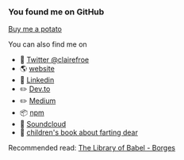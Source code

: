 ### You found me on GitHub

[Buy me a potato](https://www.buymeacoffee.com/clairefro)

You can also find me on 

- 🐔 [Twitter @clairefroe](https://twitter.com/clairefroe)
- 🌎 [website](https://www.clairefro.dev/)
- 🤝 [Linkedin](https://www.linkedin.com/in/claire-froelich/)
- ✏️ [Dev.to](https://dev.to/clairefro)
- ✏️ [Medium](https://medium.com/@clairefroelich)
- 📦 [npm](https://www.npmjs.com/settings/clairefro/packages)
- 🎵 [Soundcloud](https://soundcloud.com/user-853838561-945972965)
- 🥕 [children's book about farting dear](https://www.power-of-vegetables.com/)

Recommended read: [The Library of Babel - Borges](https://sites.evergreen.edu/politicalshakespeares/wp-content/uploads/sites/226/2015/12/Borges-The-Library-of-Babel.pdf)
